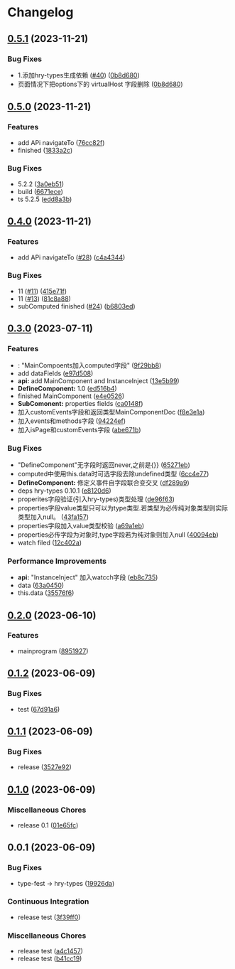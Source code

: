# Changelog

## [0.5.1](https://github.com/missannil/ts-wmp/compare/v0.5.0...v0.5.1) (2023-11-21)


### Bug Fixes

* 1.添加hry-types生成依赖 ([#40](https://github.com/missannil/ts-wmp/issues/40)) ([0b8d680](https://github.com/missannil/ts-wmp/commit/0b8d680b99b4e46528f23f777f5acf4d95cede5e))
* 页面情况下把options下的 virtualHost 字段删除 ([0b8d680](https://github.com/missannil/ts-wmp/commit/0b8d680b99b4e46528f23f777f5acf4d95cede5e))

## [0.5.0](https://github.com/missannil/ts-wmp/compare/v0.4.0...v0.5.0) (2023-11-21)


### Features

* add APi navigateTo ([76cc82f](https://github.com/missannil/ts-wmp/commit/76cc82f775c02df7e3433785be4724d6a379da22))
* finished ([1833a2c](https://github.com/missannil/ts-wmp/commit/1833a2c957be94e109ccdeddf86ade24042fbaf6))


### Bug Fixes

* 5.2.2 ([3a0eb51](https://github.com/missannil/ts-wmp/commit/3a0eb5117eb1914d6822ff43fd0bc9a9f190e7a6))
* build ([6671ece](https://github.com/missannil/ts-wmp/commit/6671ece236294f9010364e05aebabae9de48a32c))
* ts 5.2.5 ([edd8a3b](https://github.com/missannil/ts-wmp/commit/edd8a3b667e710f46f53f9a474f51c54bf2a703c))

## [0.4.0](https://github.com/missannil/ts-wmp/compare/v0.3.0...v0.4.0) (2023-11-21)


### Features

* add APi navigateTo ([#28](https://github.com/missannil/ts-wmp/issues/28)) ([c4a4344](https://github.com/missannil/ts-wmp/commit/c4a43445ed5289a6eaa0fe56aab172cb1c29bf99))


### Bug Fixes

* 11 ([#11](https://github.com/missannil/ts-wmp/issues/11)) ([415e71f](https://github.com/missannil/ts-wmp/commit/415e71f23ad2b944437fc5533feb2794c0510ed8))
* 11 ([#13](https://github.com/missannil/ts-wmp/issues/13)) ([81c8a88](https://github.com/missannil/ts-wmp/commit/81c8a886a8feab1fa89e61f07c6e31db2c06a161))
* subComputed finished ([#24](https://github.com/missannil/ts-wmp/issues/24)) ([b6803ed](https://github.com/missannil/ts-wmp/commit/b6803ed7c39f5d8f2aea1e1c3118870c41df46d0))

## [0.3.0](https://github.com/missannil/ts-wmp/compare/v0.2.0...v0.3.0) (2023-07-11)


### Features

* : "MainCompoents加入computed字段" ([9f29bb8](https://github.com/missannil/ts-wmp/commit/9f29bb87be60f875b6ff0ee83fe8f18d6995cda2))
* add dataFields ([e97d508](https://github.com/missannil/ts-wmp/commit/e97d508f16bbd3c21b44797cdf66bc07a0697277))
* **api:** add MainComponent and InstanceInject ([13e5b99](https://github.com/missannil/ts-wmp/commit/13e5b99f0770b958eb7b86d0dd141bbf3ed07ab9))
* **DefineComponent:** 1.0 ([ed516b4](https://github.com/missannil/ts-wmp/commit/ed516b49b6c3b3f24a598602450714bda5745c3c))
* finished MainComponent ([e4e0526](https://github.com/missannil/ts-wmp/commit/e4e0526a14afc459b2921150d5d1a1e1a584e8ad))
* **SubComonent:** properties fields ([ca0148f](https://github.com/missannil/ts-wmp/commit/ca0148fc470e4f8885a8ef13337b1a6f9597caca))
* 加入customEvents字段和返回类型MainComponentDoc ([f8e3e1a](https://github.com/missannil/ts-wmp/commit/f8e3e1a007b937650594f6c015780dbdaf74321c))
* 加入events和methods字段 ([94224ef](https://github.com/missannil/ts-wmp/commit/94224ef8aaa943fab0b2fd30acb7b0fd5da2f6d6))
* 加入isPage和customEvents字段 ([abe671b](https://github.com/missannil/ts-wmp/commit/abe671b1d3041b39f6d872233e20ab3b84c83d02))


### Bug Fixes

* "DefineComponent"无字段时返回never,之前是{}} ([65271eb](https://github.com/missannil/ts-wmp/commit/65271ebfe1fb422a96e623a800a28f69ec23bd8c))
* computed中使用this.data时可选字段去除undefined类型 ([6cc4e77](https://github.com/missannil/ts-wmp/commit/6cc4e771df4aa7833cfeefe280b4e6dc82bfc4a3))
* **DefineComponent:** 修定义事件自字段联合变交叉 ([df289a9](https://github.com/missannil/ts-wmp/commit/df289a92a4fb89d1ff0ce6f7c3d81c0cf6dd296f))
* deps hry-types 0.10.1 ([e8120d6](https://github.com/missannil/ts-wmp/commit/e8120d611fbc044ca1d22d6d35050752300f4379))
* properites字段验证(引入hry-types)类型处理 ([de96f63](https://github.com/missannil/ts-wmp/commit/de96f637a4cd639a057627993e78b09429a93670))
* properties字段value类型只可以为type类型.若类型为必传纯对象类型则实际类型加入null。 ([43fa157](https://github.com/missannil/ts-wmp/commit/43fa157bc08aab741b9e05ea2c5c060f2e1dec94))
* properties字段加入value类型校验 ([a69a1eb](https://github.com/missannil/ts-wmp/commit/a69a1ebc148367343246a6b94cc59c9cc50270f6))
* properties必传字段为对象时,type字段若为纯对象则加入null ([40094eb](https://github.com/missannil/ts-wmp/commit/40094eb1317983fce989878beb5625d9e852bf60))
* watch filed ([12c402a](https://github.com/missannil/ts-wmp/commit/12c402a2b281cf462ab44aa86d1acd76399b8d32))


### Performance Improvements

* **api:** "InstanceInject" 加入watcch字段 ([eb8c735](https://github.com/missannil/ts-wmp/commit/eb8c73592f051e8a56007d7f38f1c985649a9128))
* data ([63a0450](https://github.com/missannil/ts-wmp/commit/63a0450774c882304a9b7500cf50a3f063220ed0))
* this.data ([35576f6](https://github.com/missannil/ts-wmp/commit/35576f6a0455ca502b4e5813fd897e1477ee503a))

## [0.2.0](https://github.com/missannil/ts-wmp/compare/v0.1.2...v0.2.0) (2023-06-10)


### Features

* mainprogram ([8951927](https://github.com/missannil/ts-wmp/commit/8951927d97bf9b672d34ae36970e2de4a180f34f))

## [0.1.2](https://github.com/missannil/ts-wmp/compare/v0.1.1...v0.1.2) (2023-06-09)


### Bug Fixes

* test ([67d91a6](https://github.com/missannil/ts-wmp/commit/67d91a681feca26271572bb2ad7492ebf05178ba))

## [0.1.1](https://github.com/missannil/ts-wmp/compare/v0.1.0...v0.1.1) (2023-06-09)


### Bug Fixes

* release ([3527e92](https://github.com/missannil/ts-wmp/commit/3527e920979ef02d0052d1014494c3687b175003))

## [0.1.0](https://github.com/missannil/ts-wmp/compare/v0.0.1...v0.1.0) (2023-06-09)


### Miscellaneous Chores

* release 0.1 ([01e65fc](https://github.com/missannil/ts-wmp/commit/01e65fc97a58c31b711d57adbcbb7ccfb2b34521))

## 0.0.1 (2023-06-09)


### Bug Fixes

* type-fest -&gt; hry-types ([19926da](https://github.com/missannil/ts-wmp/commit/19926daf9937a7c2111c226d4423fef35700c0f7))


### Continuous Integration

* release test ([3f39ff0](https://github.com/missannil/ts-wmp/commit/3f39ff0eef6ed45512d433f4e80049215da03129))


### Miscellaneous Chores

* release test ([a4c1457](https://github.com/missannil/ts-wmp/commit/a4c14577e07dbd2faa2e939a065bdfeb8b729e78))
* release test ([b41cc19](https://github.com/missannil/ts-wmp/commit/b41cc19e38b28616a14a968eceaddb8f90059700))
